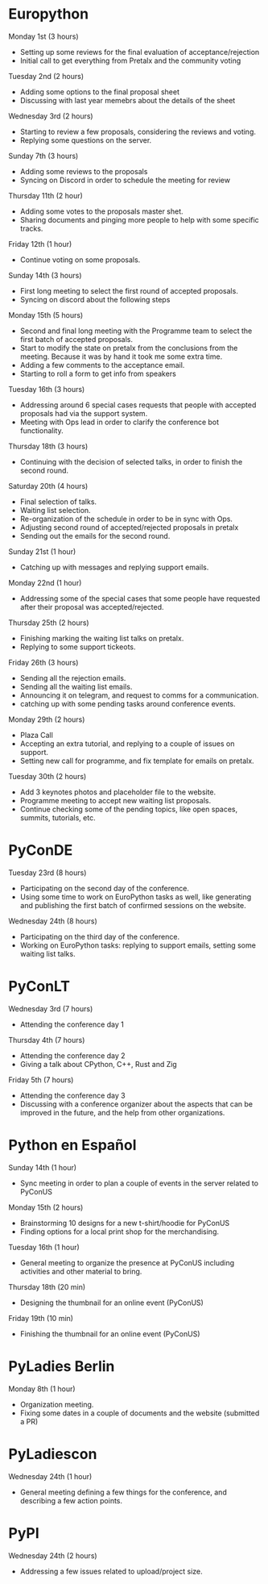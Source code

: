 # Europython

Monday 1st (3 hours)

* Setting up some reviews for the final evaluation of acceptance/rejection
* Initial call to get everything from Pretalx and the community voting

Tuesday 2nd (2 hours)

* Adding some options to the final proposal sheet
* Discussing with last year memebrs about the details of the sheet

Wednesday 3rd (2 hours)

* Starting to review a few proposals, considering the reviews and voting.
* Replying some questions on the server.

Sunday 7th (3 hours)

* Adding some reviews to the proposals
* Syncing on Discord in order to schedule the meeting for review

Thursday 11th (2 hour)

* Adding some votes to the proposals master shet.
* Sharing documents and pinging more people to help with some specific tracks.

Friday 12th (1 hour)

* Continue voting on some proposals.


Sunday 14th (3 hours)

* First long meeting to select the first round of accepted proposals.
* Syncing on discord about the following steps

Monday 15th (5 hours)

* Second and final long meeting with the Programme team to select
  the first batch of accepted proposals.
* Start to modify the state on pretalx from the conclusions from the
  meeting. Because it was by hand it took me some extra time.
* Adding a few comments to the acceptance email.
* Starting to roll a form to get info from speakers

Tuesday 16th (3 hours)

* Addressing around 6 special cases requests that people with
  accepted proposals had via the support system.
* Meeting with Ops lead in order to clarify the conference bot
  functionality.

Thursday 18th (3 hours)

* Continuing with the decision of selected talks, in order to finish
  the second round.

Saturday 20th (4 hours)

* Final selection of talks.
* Waiting list selection.
* Re-organization of the schedule in order to be in sync with Ops.
* Adjusting second round of accepted/rejected proposals in pretalx
* Sending out the emails for the second round.

Sunday 21st (1 hour)

* Catching up with messages and replying support emails.

Monday 22nd (1 hour)

* Addressing some of the special cases that some people have
  requested after their proposal was accepted/rejected.

Thursday 25th (2 hours)

* Finishing marking the waiting list talks on pretalx.
* Replying to some support tickeots.

Friday 26th (3 hours)

* Sending all the rejection emails.
* Sending all the waiting list emails.
* Announcing it on telegram, and request to comms for a communication.
* catching up with some pending tasks around conference events.

Monday 29th (2 hours)

* Plaza Call
* Accepting an extra tutorial, and replying to a couple of issues on support.
* Setting new call for programme, and fix template for emails on pretalx.

Tuesday 30th (2 hours)

* Add 3 keynotes photos and placeholder file to the website.
* Programme meeting to accept new waiting list proposals.
* Continue checking some of the pending topics, like open spaces, summits,
    tutorials, etc.

# PyConDE

Tuesday 23rd (8 hours)

* Participating on the second day of the conference.
* Using some time to work on EuroPython tasks as well, like
  generating and publishing the first batch of confirmed sessions
  on the website.

Wednesday 24th (8 hours)

* Participating on the third day of the conference.
* Working on EuroPython tasks: replying to support emails,
  setting some waiting list talks.

# PyConLT

Wednesday 3rd (7 hours)

* Attending the conference day 1

Thursday 4th (7 hours)

* Attending the conference day 2
* Giving a talk about CPython, C++, Rust and Zig

Friday 5th (7 hours)

* Attending the conference day 3
* Discussing with a conference organizer about the aspects that can be
  improved in the future, and the help from other organizations.

# Python en Español

Sunday 14th (1 hour)

* Sync meeting in order to plan a couple of events in the server
  related to PyConUS

Monday 15th (2 hours)

* Brainstorming 10 designs for a new t-shirt/hoodie for PyConUS
* Finding options for a local print shop for the merchandising.

Tuesday 16th (1 hour)

* General meeting to organize the presence at PyConUS
  including activities and other material to bring.

Thursday 18th (20 min)

* Designing the thumbnail for an online event (PyConUS)

Friday 19th (10 min)

* Finishing the thumbnail for an online event (PyConUS)

# PyLadies Berlin

Monday 8th (1 hour)

* Organization meeting.
* Fixing some dates in a couple of documents and the website (submitted a PR)

# PyLadiescon

Wednesday 24th (1 hour)

* General meeting defining a few things for the conference,
  and describing a few action points.

# PyPI

Wednesday 24th (2 hours)

* Addressing a few issues related to upload/project size.
